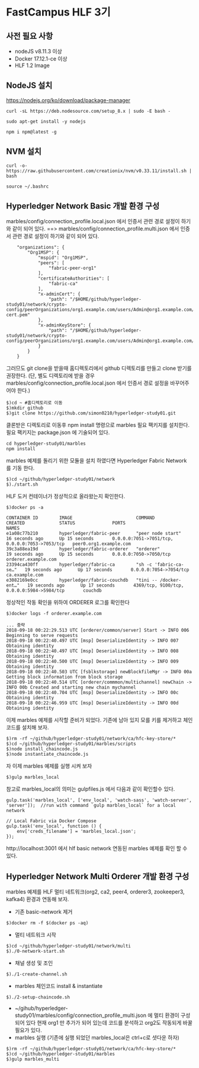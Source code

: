# FastCampus HLF 3기 
## 사전 필요 사항 ##
* nodeJS v8.11.3 이상
* Docker 17.12.1-ce 이상
* HLF 1.2 Image

## NodeJS 설치
https://nodejs.org/ko/download/package-manager

```
curl -sL https://deb.nodesource.com/setup_8.x | sudo -E bash -

sudo apt-get install -y nodejs

npm i npm@latest -g
```

## NVM 설치
```
curl -o- https://raw.githubusercontent.com/creationix/nvm/v0.33.11/install.sh | bash

source ~/.bashrc
```

## Hyperledger Network Basic 개발 환경 구성
marbles/config/connection_profile.local.json 에서 인증서 관련 경로 설정이 하기와 같이 되어 있다.
==> marbles/config/connection_profile.multi.json 에서 인증서 관련 경로 설정이 하기와 같이 되어 있다.
```
	"organizations": {
		"Org1MSP": {
			"mspid": "Org1MSP",
			"peers": [
				"fabric-peer-org1"
			],
			"certificateAuthorities": [
				"fabric-ca"
			],
			"x-adminCert": {
				"path": "/$HOME/github/hyperledger-study01/network/crypto-config/peerOrganizations/org1.example.com/users/Admin@org1.example.com/msp/admincerts/Admin@org1.example.com-cert.pem"
			},
			"x-adminKeyStore": {
				"path": "/$HOME/github/hyperledger-study01/network/crypto-config/peerOrganizations/org1.example.com/users/Admin@org1.example.com/msp/keystore/"
			}
		}
	}
```

그러므도 git clone을 받을때 홈디렉토리에서 github 디렉토리를 만들고 clone 받기를 권장한다.
(단, 별도 디렉토리에 받을 경우 marbles/config/connection_profile.local.json 에서 인증서 경로 설정을 바꾸어주어야 한다.)

```
$)cd ~ #홈디렉토리로 이동
$)mkdir github
$)git clone https://github.com/simon0210/hyperledger-study01.git
```

클론받은 디렉토리로 이동후 npm install 명령으로 marbles 필요 팩키지를 설치한다. 필요 팩키지는 package.json 에 기술되어 있다.

```
cd hyperledger-study01/marbles
npm install
```
marbles 예제를 돌리기 위한 모듈을 설치 하였다면 Hyperledger Fabric Network 를 기동 한다.

```
$)cd ~/github/hyperledger-study01/network
$)./start.sh
```
HLF 도커 컨테이너가 정상적으로 올라왔는지 확인한다.

```
$)docker ps -a

CONTAINER ID        IMAGE                        COMMAND                  CREATED             STATUS              PORTS                                            NAMES
e1a08c77b210        hyperledger/fabric-peer      "peer node start"        16 seconds ago      Up 15 seconds       0.0.0.0:7051->7051/tcp, 0.0.0.0:7053->7053/tcp   peer0.org1.example.com
39c3a88ea19d        hyperledger/fabric-orderer   "orderer"                19 seconds ago      Up 15 seconds       0.0.0.0:7050->7050/tcp                           orderer.example.com
23394ca430ff        hyperledger/fabric-ca        "sh -c 'fabric-ca-se…"   19 seconds ago      Up 17 seconds       0.0.0.0:7054->7054/tcp                           ca.example.com
e3082169e0cc        hyperledger/fabric-couchdb   "tini -- /docker-ent…"   19 seconds ago      Up 17 seconds       4369/tcp, 9100/tcp, 0.0.0.0:5984->5984/tcp       couchdb

```
정상적인 작동 확인을 위하여 ORDERER 로그를 확인한다
```
$)docker logs -f orderer.example.com

... 중략
2018-09-18 00:22:29.513 UTC [orderer/common/server] Start -> INFO 006 Beginning to serve requests
2018-09-18 00:22:40.497 UTC [msp] DeserializeIdentity -> INFO 007 Obtaining identity
2018-09-18 00:22:40.497 UTC [msp] DeserializeIdentity -> INFO 008 Obtaining identity
2018-09-18 00:22:40.500 UTC [msp] DeserializeIdentity -> INFO 009 Obtaining identity
2018-09-18 00:22:40.503 UTC [fsblkstorage] newBlockfileMgr -> INFO 00a Getting block information from block storage
2018-09-18 00:22:40.514 UTC [orderer/commmon/multichannel] newChain -> INFO 00b Created and starting new chain mychannel
2018-09-18 00:22:40.704 UTC [msp] DeserializeIdentity -> INFO 00c Obtaining identity
2018-09-18 00:22:46.959 UTC [msp] DeserializeIdentity -> INFO 00d Obtaining identity
```
이제 marbles 예제를 시작할 준비가 되었다.
기존에 남아 있지 모를 키를 제거하고 체인코드를 설치해 보자.
```
$)rm -rf ~/github/hyperledger-study01/network/ca/hfc-key-store/*
$)cd ~/github/hyperledger-study01/marbles/scripts
$)node install_chaincode.js
$)node instantiate_chaincode.js
```
자 이제 marbles 예제를 실행 시켜 보자

```
$)gulp marbles_local
```

참고로 marbles_local의 의미는 gulpfiles.js 에서 다음과 같이 확인할수 있다.

```
gulp.task('marbles_local', ['env_local', 'watch-sass', 'watch-server', 'server']);	//run with command `gulp marbles_local` for a local network

// Local Fabric via Docker Compose
gulp.task('env_local', function () {
	env['creds_filename'] = 'marbles_local.json';
});
```
http://localhost:3001 에서 hlf basic network 연동된 marbles 예제를 확인 할 수 있다.

## Hyperledger Network Multi Orderer 개발 환경 구성
marbles 예제를 HLF 멀티 네트워크(org2, ca2, peer4, orderer3, zookeeper3, kafka4) 환경과 연동해 보자.

* 기존 basic-network 제거
```
$)docker rm -f $(docker ps -aq)
```
* 멀티 네트워크 시작
```
$)cd ~/github/hyperledger-study01/network/multi
$)./0-network-start.sh
```
* 채널 생성 및 조인
```
$)./1-create-channel.sh
```

* marbles 체인코드 install & instantiate
```
$)./2-setup-chaincode.sh
```
* ~/gihub/hyperledger-study01/marbles/config/connection_profile_multi.json 에 멀티 환경이 구성되어 있다
현재 org1 만 추가가 되어 있는데 코드를 분석하고 org2도 작동되게 바꿀 필요가 있다.
* marbles 실행 (기존에 실행 되었던 marbles_local은 ctrl+c로 셧다운 하자)
```
$)rm -rf ~/github/hyperledger-study01/network/ca/hfc-key-store/*
$)cd ~/github/hyperledger-study01/marbles
$)gulp marbles_multi
```
